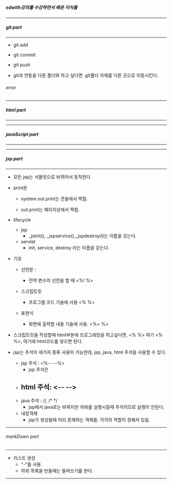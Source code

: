 ##### edwith강의를 수강하면서 배운 지식들

* * *  

##### git part
* * *
- git add

- git commit

- git push

- git과 연동을 다른 폴더와 하고 싶다면 .git폴더 자체를 다른 곳으로 이동시킨다.

###### error

    

* * *
##### html part
* * *
* * *

##### javaScript part
* * *

* * *

##### jsp part  
* * *
- 모든 jsp는 서블릿으로 바뀌어서 동작한다  

- print문 
    - system.out.print는 콘솔에서 찍힘.

    - out.print는 페이지상에서 찍힘.


- lifecycle
    - jsp
        - _jsInit(), _jspservice(),_jspdestroy라는 이름을 갖는다.
    - servlet 
        - init, service, destroy 라는 이름을 갖는다.

- 기호

    - 선언문 : 
        - 전역 변수의 선언을 할 때  <%! %>

    - 스크립트릿
        - 프로그램 코드 기술에 사용 <% %>

    - 표현식 
        - 화면에 출력할 내용 기술에 사용. <%= %>

- 스크립트릿을 작성할때 html부분에 프로그래밍을 하고싶다면, <% %> 여기 <% %>, 여기에 html코드를 넣으면 된다.

- jsp는 주석이 세가지 종류 사용이 가능한데, jsp, java, html 주석을 사용할 수 있다.

    - jsp 주석 : <%-- --%>
        - jsp 주석은    
    - html 주석:  <-- -->
        - 
    - java 주석 : //, /* */ 
        - jsp에서 java로는 바뀌지만 자바를 실행시킬때 주석이므로 실행이 안된다. 
    - 내장객체
        - jsp가 생성될때 미리 존재하는 객체들.
        각각의 역할이 정해져 있음.
* * *
    
###### markDown part
* * *
- 리스트 생성
    - "-"를 사용. 
    - 하위 목록을 만들때는 들여쓰기를 한다.
    
* * *


